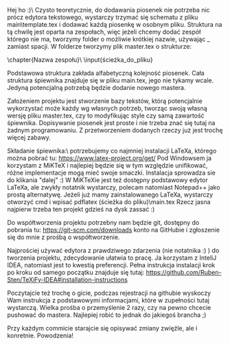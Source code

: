 Hej ho :)\\
Czysto teoretycznie, do dodawania piosenek nie potrzeba nic prócz edytora tekstowego, wystarczy trzymać się schematu z pliku main\template.tex i dodawać każdą piosenkę w osobnym pliku.
Struktura na tą chwilę jest oparta na zespołach, więc jeżeli chcemy dodać zespół którego nie ma, tworzymy folder o możliwie krótkiej nazwie, używając _ zamiast spacji.
W folderze tworzymy plik master.tex o strukturze:

\chapter{Nazwa zespołu}\\
\input{ścieżka_do_pliku}

Podstawowa struktura zakłada alfabetyczną kolejność piosenek.
Cała struktura śpiewnika znajduje się w pliku main.tex, jego nie tykamy wcale. Jedyną potencjalną potrzebą będzie dodanie nowego mastera.

Założeniem projektu jest stworzenie bazy tekstów, którą potencjalnie wykorzystać może każdy wg własnych potrzeb, tworząc swoją własną wersję pliku master.tex, czy to modyfikując style czy samą zawartość śpiewnika.
Dopisywanie piosenek jest proste i nie trzeba znać się tutaj na żadnym programowaniu. Z przetworzeniem dodanych rzeczy już jest trochę więcej zabawy.

Składanie śpiewnika:\\
potrzebujemy co najmniej instalacji LaTeXa, którego można pobrać tu: https://www.latex-project.org/get/
Pod Windowsem ja korzystam z MiKTeX i najlepiej będzie się w tym względzie unifikować, różne implementacje mogą mieć swoje smaczki.
Instalacja sprowadza sie do klikania "dalej" :)
W MiKTeXie jest też dostępny podstawowy edytor LaTeXa, ale zwykły notatnik wystarczy, polecam natomiast Notepad++ jako prostą alternatywę.
Jeżeli już mamy zainstalowanego LaTeXa, wystarczy otworzyć cmd i wpisać pdflatex (ścieżka do pliku)\main.tex
Rzecz jasna najpierw trzeba ten projekt gdzieś na dysk zassać :)

Do współtworzenia projektu potrzebny nam będzie git, dostępny do pobrania tu: https://git-scm.com/downloads
konto na GitHubie i zgłoszenie się do mnie z prośbą o współtworzenie.

Najprościej używać edytora z prawdziwego zdarzenia (nie notatnika :) ) do tworzenia projektu, zdecydowanie ułatwia to pracę. Ja korzystam z InteliJ IDEA, natomiast jest to kwestią preferencji.
Pełna instrukcja instalacji krok po kroku od samego początku znajduje się tutaj:
https://github.com/Ruben-Sten/TeXiFy-IDEA#installation-instructions

Poczytajcie też trochę o gicie, podczas rejestracji na githubie wyskoczy Wam instrukcja z podstawowymi informacjami, które w zupełności tutaj wystarczą.
Wielka prośba o przemyślenie 2 razy, czy na pewno chcecie pushować do mastera. Najlepiej robić to jednak do jakiegoś brancha ;)

Przy każdym commicie starajcie się opisywać zmiany zwięźle, ale i konretnie.
Powodzenia!

